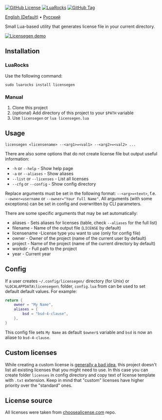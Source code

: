 [![GitHub License](https://img.shields.io/github/license/botantony/licensegen)](https://spdx.org/licenses/BSD-4-Clause.html)
[![LuaRocks](https://img.shields.io/luarocks/v/botantony/licensegen)](https://luarocks.org/modules/botantony/licensegen)
[![GitHub Tag](https://img.shields.io/github/v/tag/botantony/licensegen)](https://github.com/botantony/licensegen/tags)

[English (Default)](README.md) • [Русский](readme_i18n/ru.md)

Small Lua-based utility that generates license file in your current directory.

[![Licensegen demo](https://asciinema.org/a/05VjCIvSHRufPjatfqNhREZfT.svg)](https://asciinema.org/a/05VjCIvSHRufPjatfqNhREZfT)

## Installation
### LuaRocks
Use the following command:
```console
sudo luarocks install licensegen
```

### Manual
1. Clone this project
2. (optional) Add directory of this project to your `$PATH` variable
3. Use `licensegen` or `lua licensegen.lua`

## Usage
```console
licensegen <licensename> --<arg1>=<val1> --<arg2>=<val2> ...
```

There are also some options that do not create license file but output useful information:
- `-h` or `--help` - Show help page
- `-a` or `--aliases` - Show aliases
- `--list` or `--licenses` - List all licenses
- `--cfg` or `--config` - Show config directory

Replace arguments must be set in the following format: `--<arg>=<text>`, f.e. `--owner=username` or `--owner="Your Full Name"`. All arguments (with some exceptions) can be set in config and overwritten by CLI parameters.

There are some specific arguments that may be set automatically:
- aliases - Sets aliases for licenses (table, check `--aliases` for the full list)
- filename - Name of the output file (`LICENSE` by default)
- licensename -License type you want to use (only for config file)
- owner - Owner of the project (name of the current user by default)
- project - Name of the project (name of the current directory by default)
- workdir - Full path to the project
- year - Current year

## Config
If a user creates `~/.config/licensegen/` directory (for Unix) or `%LOCALAPPDATA\licensegen\` folder, `config.lua` from can be used to set default default values. For example:
```lua
return {
    owner = "My Name",
    aliases = {
        bsd = "bsd-4-clause",
    },
}
```
This config file sets `My Name` as default `$owner$` variable and `bsd` is now an aliase to `bsd-4-clause`.

## Custom licenses
While creating a custom license is [generally a bad idea](https://ben.balter.com/2016/08/01/why-you-shouldnt-write-your-own-open-source-license/), this project doesn't list all existing licenses that you might need to use. In this case you can create folder `licenses` in config directory and copy text of license template with `.txt` extension. Keep in mind that "custom" licenses have higher priority over the "standard" ones.

## License source
All licenses were taken from [choosealicense.com](https://github.com/github/choosealicense.com) repo.
